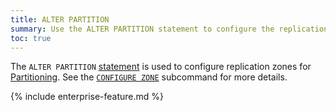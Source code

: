 ```yaml
---
title: ALTER PARTITION
summary: Use the ALTER PARTITION statement to configure the replication zone for a partition.
toc: true
---
```


The `ALTER PARTITION` [statement](sql-statements.html) is used to configure replication zones for [Partitioning](partitioning.html). See the [`CONFIGURE ZONE`](configure-zone.html) subcommand for more details.

{%  include enterprise-feature.md %}

